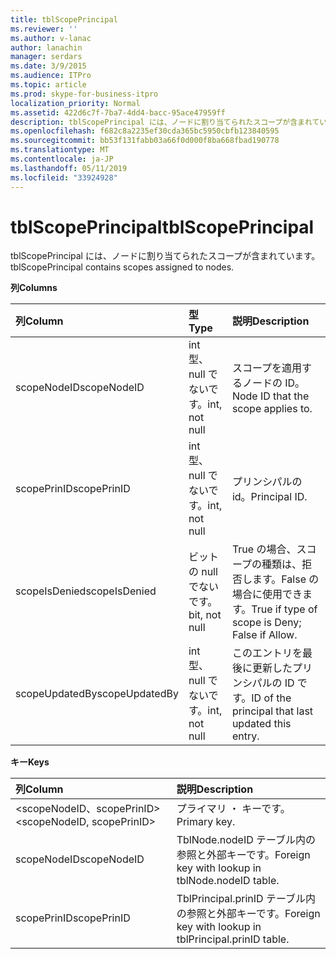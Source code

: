 ```yaml
---
title: tblScopePrincipal
ms.reviewer: ''
ms.author: v-lanac
author: lanachin
manager: serdars
ms.date: 3/9/2015
ms.audience: ITPro
ms.topic: article
ms.prod: skype-for-business-itpro
localization_priority: Normal
ms.assetid: 422d6c7f-7ba7-4dd4-bacc-95ace47959ff
description: tblScopePrincipal には、ノードに割り当てられたスコープが含まれています。
ms.openlocfilehash: f682c8a2235ef30cda365bc5950cbfb123840595
ms.sourcegitcommit: bb53f131fabb03a66f0d000f8ba668fbad190778
ms.translationtype: MT
ms.contentlocale: ja-JP
ms.lasthandoff: 05/11/2019
ms.locfileid: "33924928"
---
```

# <a name="tblscopeprincipal"></a><span data-ttu-id="b725a-103">tblScopePrincipal</span><span class="sxs-lookup"><span data-stu-id="b725a-103">tblScopePrincipal</span></span>
 
<span data-ttu-id="b725a-104">tblScopePrincipal には、ノードに割り当てられたスコープが含まれています。</span><span class="sxs-lookup"><span data-stu-id="b725a-104">tblScopePrincipal contains scopes assigned to nodes.</span></span>
  
<span data-ttu-id="b725a-105">**列**</span><span class="sxs-lookup"><span data-stu-id="b725a-105">**Columns**</span></span>

|<span data-ttu-id="b725a-106">**列**</span><span class="sxs-lookup"><span data-stu-id="b725a-106">**Column**</span></span>|<span data-ttu-id="b725a-107">**型**</span><span class="sxs-lookup"><span data-stu-id="b725a-107">**Type**</span></span>|<span data-ttu-id="b725a-108">**説明**</span><span class="sxs-lookup"><span data-stu-id="b725a-108">**Description**</span></span>|
|:-----|:-----|:-----|
|<span data-ttu-id="b725a-109">scopeNodeID</span><span class="sxs-lookup"><span data-stu-id="b725a-109">scopeNodeID</span></span>  <br/> |<span data-ttu-id="b725a-110">int 型、null でないです。</span><span class="sxs-lookup"><span data-stu-id="b725a-110">int, not null</span></span>  <br/> |<span data-ttu-id="b725a-111">スコープを適用するノードの ID。</span><span class="sxs-lookup"><span data-stu-id="b725a-111">Node ID that the scope applies to.</span></span>  <br/> |
|<span data-ttu-id="b725a-112">scopePrinID</span><span class="sxs-lookup"><span data-stu-id="b725a-112">scopePrinID</span></span>  <br/> |<span data-ttu-id="b725a-113">int 型、null でないです。</span><span class="sxs-lookup"><span data-stu-id="b725a-113">int, not null</span></span>  <br/> |<span data-ttu-id="b725a-114">プリンシパルの id。</span><span class="sxs-lookup"><span data-stu-id="b725a-114">Principal ID.</span></span>  <br/> |
|<span data-ttu-id="b725a-115">scopeIsDenied</span><span class="sxs-lookup"><span data-stu-id="b725a-115">scopeIsDenied</span></span>  <br/> |<span data-ttu-id="b725a-116">ビットの null でないです。</span><span class="sxs-lookup"><span data-stu-id="b725a-116">bit, not null</span></span>  <br/> |<span data-ttu-id="b725a-117">True の場合、スコープの種類は、拒否します。False の場合に使用できます。</span><span class="sxs-lookup"><span data-stu-id="b725a-117">True if type of scope is Deny; False if Allow.</span></span>  <br/> |
|<span data-ttu-id="b725a-118">scopeUpdatedBy</span><span class="sxs-lookup"><span data-stu-id="b725a-118">scopeUpdatedBy</span></span>  <br/> |<span data-ttu-id="b725a-119">int 型、null でないです。</span><span class="sxs-lookup"><span data-stu-id="b725a-119">int, not null</span></span>  <br/> |<span data-ttu-id="b725a-120">このエントリを最後に更新したプリンシパルの ID です。</span><span class="sxs-lookup"><span data-stu-id="b725a-120">ID of the principal that last updated this entry.</span></span>  <br/> |
   
<span data-ttu-id="b725a-121">**キー**</span><span class="sxs-lookup"><span data-stu-id="b725a-121">**Keys**</span></span>

|<span data-ttu-id="b725a-122">**列**</span><span class="sxs-lookup"><span data-stu-id="b725a-122">**Column**</span></span>|<span data-ttu-id="b725a-123">**説明**</span><span class="sxs-lookup"><span data-stu-id="b725a-123">**Description**</span></span>|
|:-----|:-----|
|<span data-ttu-id="b725a-124">\<scopeNodeID、scopePrinID\></span><span class="sxs-lookup"><span data-stu-id="b725a-124">\<scopeNodeID, scopePrinID\></span></span>  <br/> |<span data-ttu-id="b725a-125">プライマリ ・ キーです。</span><span class="sxs-lookup"><span data-stu-id="b725a-125">Primary key.</span></span>  <br/> |
|<span data-ttu-id="b725a-126">scopeNodeID</span><span class="sxs-lookup"><span data-stu-id="b725a-126">scopeNodeID</span></span>  <br/> |<span data-ttu-id="b725a-127">TblNode.nodeID テーブル内の参照と外部キーです。</span><span class="sxs-lookup"><span data-stu-id="b725a-127">Foreign key with lookup in tblNode.nodeID table.</span></span>  <br/> |
|<span data-ttu-id="b725a-128">scopePrinID</span><span class="sxs-lookup"><span data-stu-id="b725a-128">scopePrinID</span></span>  <br/> |<span data-ttu-id="b725a-129">TblPrincipal.prinID テーブル内の参照と外部キーです。</span><span class="sxs-lookup"><span data-stu-id="b725a-129">Foreign key with lookup in tblPrincipal.prinID table.</span></span>  <br/> |
   


